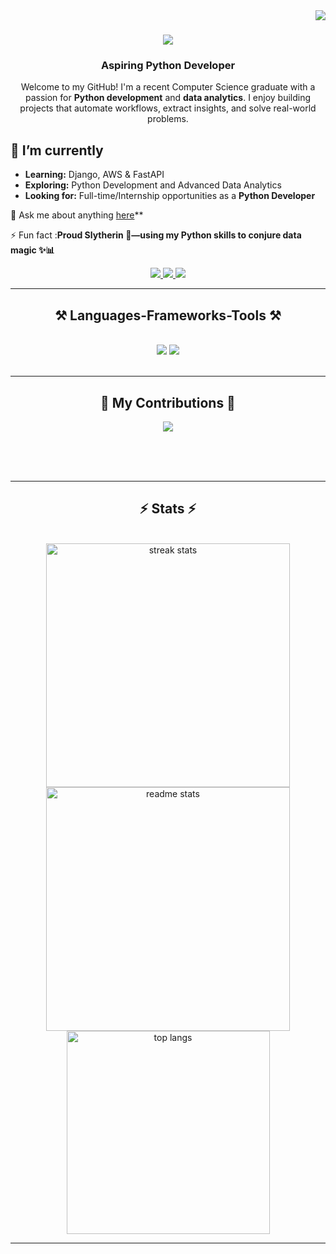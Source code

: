 <img align="right" src="https://visitor-badge.laobi.icu/badge?page_id=Swagatam-lab.Swagatam-lab" />

<h1 align="center">
    <img src="https://readme-typing-svg.herokuapp.com/?font=Righteous&size=35&center=true&vCenter=true&width=500&height=70&duration=4000&lines=Hi+There!+👋;+I'm+Swagatam!;" />
</h1>

<h3 align="center">Aspiring Python Developer </h3>
<p align="center">Welcome to my GitHub! I'm a recent Computer Science graduate with a passion for <strong>Python development</strong> and <strong>data analytics</strong>. I enjoy building projects that automate workflows, extract insights, and solve real-world problems.</p>
<div >
<h2>🌱 I’m currently</h2>
<ul>
  <li><strong>Learning:</strong> Django, AWS & FastAPI</li>
  <li><strong>Exploring:</strong> Python Development and Advanced Data Analytics</li>
  <li><strong>Looking for:</strong> Full-time/Internship opportunities as a <strong>Python Developer</strong></li>
</ul>

💬 Ask me about  anything [here](https://github.com/Swagatam-lab/Swagatam-lab/issues)**

⚡ Fun fact :**Proud Slytherin 🐍—using my Python skills to conjure data magic ✨📊**

 </div>
 
<div align="center"> 
  <a href="mailto:swagatam2222@gmail.com">
    <img src="https://img.shields.io/badge/Gmail-333333?style=for-the-badge&logo=gmail&logoColor=red" />
  </a>
  <a href="https://linkedin.com/in/swagatam-32647b320" target="_blank">
    <img src="https://img.shields.io/badge/LinkedIn-0077B5?style=for-the-badge&logo=linkedin&logoColor=white" target="_blank" />
  </a>
  <a href="https://Swagatam-lab.github.io" target="_blank">
     <img src="https://img.shields.io/badge/Portfolio-FF5722?style=for-the-badge&logo=todoist&logoColor=white" target="_blank" /> <!-- sqlite, safari, google-chrome are other good icon options -->
  </a>
</div>

 <hr/>
 
<h2 align="center">⚒️ Languages-Frameworks-Tools ⚒️</h2>
<br/>
<div align="center">
    <img src="https://skillicons.dev/icons?i=python,bootstrap,html,css,vscode,github,git" />
    <img src="https://skillicons.dev/icons?i=javascript,mongodb,mysql" /><br>
</div>

<br/>
<hr/>

<div align="center">
  <h2>🐍 My Contributions 🐍</h2>
    <img src="https://github-readme-activity-graph.vercel.app/graph?username=Swagatam-lab&theme=react-dark&hide_border=true&area=true" />
  <br>
    
  <br/><br/><br/>
</div>
<hr/>

<h2 align="center">⚡ Stats ⚡</h2>
<br>
<div align=center>
  <img width=390 src="https://streak-stats.demolab.com/?user=Swagatam-lab&count_private=true&theme=react&border_radius=10" alt="streak stats"/>
  <img width=390 src="https://github-readme-stats.vercel.app/api?username=Swagatam-lab&count_private=true&show_icons=true&theme=react&rank_icon=github&border_radius=10" alt="readme stats" />
  <br/>
  <img width=325 align="center" src="https://github-readme-stats.vercel.app/api/top-langs/?username=Swagatam-lab&hide=HTML&langs_count=8&layout=compact&theme=react&border_radius=10&size_weight=0.5&count_weight=0.5&exclude_repo=github-readme-stats" alt="top langs" />
</div>
</div>


<hr/>






